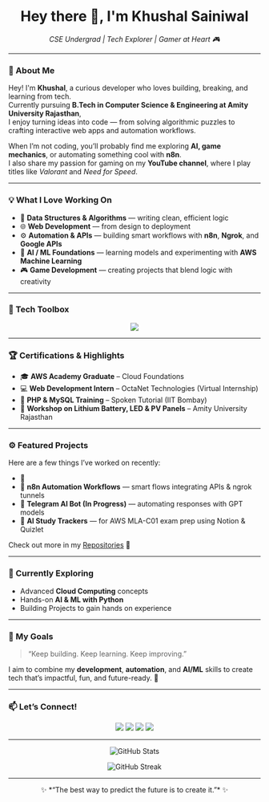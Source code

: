 <h1 align="center">Hey there 👋, I'm Khushal Sainiwal</h1>

<p align="center">
  <em> CSE Undergrad | Tech Explorer | Gamer at Heart 🎮</em>
</p>

---

### 🚀 About Me

Hey! I'm **Khushal**, a curious developer who loves building, breaking, and learning from tech.  
Currently pursuing **B.Tech in Computer Science & Engineering at Amity University Rajasthan**,  
I enjoy turning ideas into code — from solving algorithmic puzzles to crafting interactive web apps and automation workflows.

When I’m not coding, you’ll probably find me exploring **AI, game mechanics**, or automating something cool with **n8n**.  
I also share my passion for gaming on my **YouTube channel**, where I play titles like *Valorant* and *Need for Speed*.

---

### 💡 What I Love Working On
- 🧠 **Data Structures & Algorithms** — writing clean, efficient logic  
- 🌐 **Web Development** — from design to deployment  
- ⚙️ **Automation & APIs** — building smart workflows with **n8n**, **Ngrok**, and **Google APIs**  
- 🤖 **AI / ML Foundations** — learning models and experimenting with **AWS Machine Learning**  
- 🎮 **Game Development** — creating projects that blend logic with creativity  

---

### 🧰 Tech Toolbox

<p align="center">
  <img src="https://skillicons.dev/icons?i=cpp,java,python,js,html,css,react,tailwind,bootstrap,php,mysql,git,github,aws" />
</p>

---

### 🏆 Certifications & Highlights
- 🎓 **AWS Academy Graduate** – Cloud Foundations  
- 💻 **Web Development Intern** – OctaNet Technologies (Virtual Internship)  
- 🧩 **PHP & MySQL Training** – Spoken Tutorial (IIT Bombay)  
- 🔋 **Workshop on Lithium Battery, LED & PV Panels** – Amity University Rajasthan  

---

### ⚙️ Featured Projects
Here are a few things I’ve worked on recently:

- 🚗 <!-- [**Car Portfolio Website**](#) — a creative web project built with HTML, CSS, JS  -->
- 🤖 **n8n Automation Workflows** — smart flows integrating APIs & ngrok tunnels  
- 💬 **Telegram AI Bot (In Progress)** — automating responses with GPT models  
- 🧠 **AI Study Trackers** — for AWS MLA-C01 exam prep using Notion & Quizlet  

Check out more in my [Repositories](https://github.com/Khushal-05?tab=repositories) 🔗  

---

### 🌱 Currently Exploring
- Advanced **Cloud Computing** concepts  
- Hands-on **AI & ML with Python**  
- Building Projects to gain hands on experience  

---

### 🎯 My Goals
> “Keep building. Keep learning. Keep improving.”  

I aim to combine my **development**, **automation**, and **AI/ML** skills to create tech that’s impactful, fun, and future-ready. 🚀

---

### 📫 Let’s Connect!
<p align="center">
  <a href="mailto:ksainiwal@gmail.com"><img src="https://img.shields.io/badge/Gmail-D14836?style=flat&logo=gmail&logoColor=white"/></a>
  <a href="https://github.com/Khushal-05"><img src="https://img.shields.io/badge/GitHub-181717?style=flat&logo=github&logoColor=white"/></a>
  <a href="https://www.linkedin.com/in/khushal-sainiwal"><img src="https://img.shields.io/badge/LinkedIn-0A66C2?style=flat&logo=linkedin&logoColor=white"/></a>
  <a href="https://youtube.com/@KK05"><img src="https://img.shields.io/badge/YouTube-FF0000?style=flat&logo=youtube&logoColor=white"/></a>
</p>

---

<p align="center">
  <img src="https://github-readme-stats.vercel.app/api?username=KK-05&show_icons=true&theme=tokyonight" alt="GitHub Stats" />
</p>

<p align="center">
  <img src="https://github-readme-streak-stats.herokuapp.com/?user=KK-05&theme=tokyonight" alt="GitHub Streak" />
</p>

---

<p align="center">
✨ *“The best way to predict the future is to create it.”* ✨  
</p>

<!--
**KK-05/KK-05** is a ✨ _special_ ✨ repository because its `README.md` (this file) appears on your GitHub profile.

Here are some ideas to get you started:

- 🔭 I’m currently working on ...
- 🌱 I’m currently learning ...
- 👯 I’m looking to collaborate on ...
- 🤔 I’m looking for help with ...
- 💬 Ask me about ...
- 📫 How to reach me: ...
- 😄 Pronouns: ...
- ⚡ Fun fact: ...
-->

